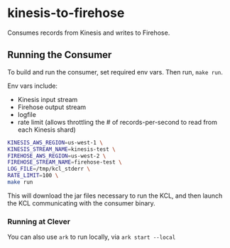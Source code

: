 # kinesis-to-firehose

Consumes records from Kinesis and writes to Firehose.

## Running the Consumer

To build and run the consumer, set required env vars. Then run, `make run`.

Env vars include:
- Kinesis input stream
- Firehose output stream
- logfile
- rate limit (allows throttling the # of records-per-second to read from each Kinesis shard)

``` bash
KINESIS_AWS_REGION=us-west-1 \
KINESIS_STREAM_NAME=kinesis-test \
FIREHOSE_AWS_REGION=us-west-2 \
FIREHOSE_STREAM_NAME=firehose-test \
LOG_FILE=/tmp/kcl_stderr \
RATE_LIMIT=100 \
make run
```

This will download the jar files necessary to run the KCL, and then launch the KCL communicating with the consumer binary.

### Running at Clever

You can also use `ark` to run locally, via `ark start --local`
